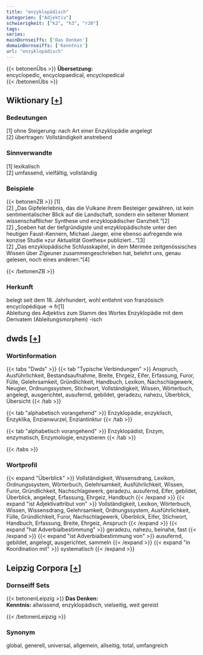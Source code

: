 ```yaml
---
title: "enzyklopädisch"
kategorien: ["Adjektiv"]
schwierigkeit: ["k2", "h3", "r20"]
tags:
series:
mainDornseiffs: ['Das Denken']
domainDornseiffs: ['Kenntnis']
url: "enzyklopädisch"
---
```


{{< betonenÜbs >}}
**Übersetzung:**  
encyclopedic, encyclopaedical, encyclopedical  
{{< /betonenÜbs >}}

## Wiktionary [[+](https://de.wiktionary.org/wiki/enzyklopädisch)]

### Bedeutungen
[1] ohne Steigerung: nach Art einer Enzyklopädie angelegt  
[2] übertragen: Vollständigkeit anstrebend  

### Sinnverwandte
[1] lexikalisch  
[2] umfassend, vielfältig, vollständig  

### Beispiele
{{< betonenZB >}}
[1]  
[2] „Das Gipfelerlebnis, das die Vulkane ihrem Besteiger gewähren, ist kein sentimentalischer Blick auf die Landschaft, sondern ein seltener Moment wissenschaftlicher Synthese und enzyklopädischer Ganzheit.“[2]  
[2] „Soeben hat der tiefgründigste und enzyklopädischste unter den heutigen Faust-Kennern, Michael Jaeger, eine ebenso aufregende wie konzise Studie »zur Aktualität Goethes« publiziert…“[3]  
[2] „Das enzyklopädische Schlusskapitel, in dem Mérimée zeitgenössisches Wissen über Zigeuner zusammengeschrieben hat, belehrt uns, genau gelesen, noch eines anderen.“[4]  

{{< /betonenZB >}}
### Herkunft
belegt seit dem 18. Jahrhundert, wohl entlehnt von französisch encyclopédique → fr[1]  
Ableitung des Adjektivs zum Stamm des Wortes Enzyklopädie mit dem Derivatem (Ableitungsmorphem) -isch  



## dwds [[+](https://www.dwds.de/wb/enzyklopädisch)]

### Wortinformation
{{< tabs "Dwds" >}}
{{< tab "Typische Verbindungen" >}}
Anspruch, Ausführlichkeit, Bestandsaufnahme, Breite, Ehrgeiz, Eifer, Erfassung, Furor, Fülle, Gelehrsamkeit, Gründlichkeit, Handbuch, Lexikon, Nachschlagewerk, Neugier, Ordnungssystem, Stichwort, Vollständigkeit, Wissen, Wörterbuch, angelegt, ausgerichtet, ausufernd, gebildet, geradezu, nahezu, Überblick, Übersicht
{{< /tab >}}

{{< tab "alphabetisch vorangehend" >}}
Enzyklopädie, enzyklisch, Enzyklika, Enzianwurzel, Enziantinktur
{{< /tab >}}

{{< tab "alphabetisch vorangehend" >}}
Enzyklopädist, Enzym, enzymatisch, Enzymologie, enzystieren
{{< /tab >}}

{{< /tabs >}}

### Wortprofil
{{< expand "Überblick" >}} Vollständigkeit, Wissensdrang, Lexikon, Ordnungssystem, Wörterbuch, Gelehrsamkeit, Ausführlichkeit, Wissen, Furor, Gründlichkeit, Nachschlagewerk, geradezu, ausufernd, Eifer, gebildet, Überblick, angelegt, Erfassung, Ehrgeiz, Handbuch {{< /expand >}}
{{< expand "ist Adjektivattribut von" >}} Vollständigkeit, Lexikon, Wörterbuch, Wissen, Wissensdrang, Gelehrsamkeit, Ordnungssystem, Ausführlichkeit, Fülle, Gründlichkeit, Furor, Nachschlagewerk, Überblick, Eifer, Stichwort, Handbuch, Erfassung, Breite, Ehrgeiz, Anspruch {{< /expand >}}
{{< expand "hat Adverbialbestimmung" >}} geradezu, nahezu, beinahe, fast {{< /expand >}}
{{< expand "ist Adverbialbestimmung von" >}} ausufernd, gebildet, angelegt, ausgerichtet, sammeln {{< /expand >}}
{{< expand "in Koordination mit" >}} systematisch {{< /expand >}}

## Leipzig Corpora [[+](https://corpora.uni-leipzig.de/en/res?word=enzyklopädisch&corpusId=deu_newscrawl-public_2018)]

### Dornseiff Sets
{{< betonenLeipzig >}}
**Das Denken:**  
**Kenntnis:** allwissend, enzyklopädisch, vielseitig, weit gereist  

{{< /betonenLeipzig >}}

### Synonym
global, generell, universal, allgemein, allseitig, total, umfangreich

